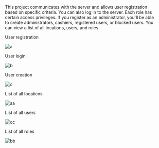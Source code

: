 This project communicates with the server and allows user registration based on specific criteria. 
You can also log in to the server. 
Each role has certain access privileges. 
If you register as an administrator, you'll be able to create administrators, cashiers, registered users, or blocked users.
You can view a list of all locations, users, and roles.


User registration

![a](https://github.com/user-attachments/assets/6210a753-44dd-41f8-b8dc-82abd01b3337)


User login

![b](https://github.com/user-attachments/assets/70bfc21b-9617-4b2a-b36e-b0713a2d1a16)


User creation

![c](https://github.com/user-attachments/assets/52163b88-3260-4972-a067-92e029561163)


List of all locations

![aa](https://github.com/user-attachments/assets/914f8900-6886-4528-9234-4374dbde80de)


List of all users

![cc](https://github.com/user-attachments/assets/08f4d820-98d7-4939-ac55-f2de80c49ef5)


List of all roles

![bb](https://github.com/user-attachments/assets/cb29c924-2ee8-4874-87f3-464e84515592)
